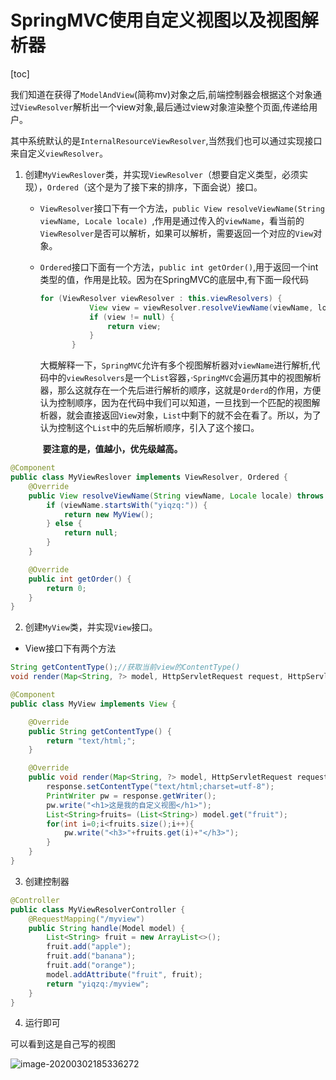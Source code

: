 # SpringMVC使用自定义视图以及视图解析器

[toc]

​	我们知道在获得了`ModelAndView`(简称mv)对象之后,前端控制器会根据这个对象通过`ViewResolver`解析出一个view对象,最后通过view对象渲染整个页面,传递给用户。

其中系统默认的是`InternalResourceViewResolver`,当然我们也可以通过实现接口来自定义`viewResolver`。

1. 创建`MyViewReslover`类，并实现`ViewResolver`（想要自定义类型，必须实现），`Ordered`（这个是为了接下来的排序，下面会说）接口。

   - `ViewResolver`接口下有一个方法，`public View resolveViewName(String viewName, Locale locale) `,作用是通过传入的`viewName`，看当前的`ViewResolver`是否可以解析，如果可以解析，需要返回一个对应的`View`对象。

   - `Ordered`接口下面有一个方法，`public int getOrder()`,用于返回一个int类型的值，作用是比较。因为在SpringMVC的底层中,有下面一段代码

     ```java
     for (ViewResolver viewResolver : this.viewResolvers) {
     			View view = viewResolver.resolveViewName(viewName, locale);
     			if (view != null) {
     				return view;
     			}
     		}
     ```

     ​		大概解释一下，`SpringMVC`允许有多个视图解析器对`viewName`进行解析,代码中的`viewResolvers`是一个`List`容器，·`SpringMVC`会遍历其中的视图解析器，那么这就存在一个先后进行解析的顺序，这就是`Orderd`的作用，方便认为控制顺序，因为在代码中我们可以知道，一旦找到一个匹配的视图解析器，就会直接返回`View`对象，`List`中剩下的就不会在看了。所以，为了认为控制这个`List`中的先后解析顺序，引入了这个接口。

     ​		**要注意的是，值越小，优先级越高。**

```java
@Component
public class MyViewReslover implements ViewResolver, Ordered {
    @Override
    public View resolveViewName(String viewName, Locale locale) throws Exception {
        if (viewName.startsWith("yiqzq:")) {
            return new MyView();
        } else {
            return null;
        }
    }

    @Override
    public int getOrder() {
        return 0;
    }
}

```

2. 创建`MyView`类，并实现`View`接口。

- View接口下有两个方法

```java
String getContentType();//获取当前view的ContentType()
void render(Map<String, ?> model, HttpServletRequest request, HttpServletResponse response) throws Exception;//允许使用model里的数据来渲染页面

```



```java
@Component
public class MyView implements View {

    @Override
    public String getContentType() {
        return "text/html;";
    }

    @Override
    public void render(Map<String, ?> model, HttpServletRequest request, HttpServletResponse response) throws Exception {
        response.setContentType("text/html;charset=utf-8");
        PrintWriter pw = response.getWriter();
        pw.write("<h1>这是我的自定义视图</h1>");
        List<String>fruits= (List<String>) model.get("fruit");
        for(int i=0;i<fruits.size();i++){
            pw.write("<h3>"+fruits.get(i)+"</h3>");
        }
    }
}

```

3. 创建控制器

```java
@Controller
public class MyViewResolverController {
    @RequestMapping("/myview")
    public String handle(Model model) {
        List<String> fruit = new ArrayList<>();
        fruit.add("apple");
        fruit.add("banana");
        fruit.add("orange");
        model.addAttribute("fruit", fruit);
        return "yiqzq:/myview";
    }
}

```

4. 运行即可

可以看到这是自己写的视图

![image-20200302185336272](C:\Users\39268\AppData\Roaming\Typora\typora-user-images\image-20200302185336272.png)